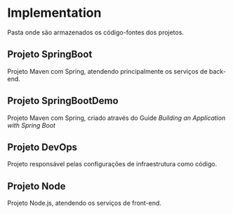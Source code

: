 # Implementation
Pasta onde são armazenados os código-fontes dos projetos. 
## Projeto SpringBoot
Projeto Maven com Spring, atendendo principalmente os serviços de back-end.
## Projeto SpringBootDemo
Projeto Maven com Spring, criado através do Guide *Building an Application with Spring Boot*
## Projeto DevOps
Projeto responsável pelas configurações de infraestrutura como código.
## Projeto Node
Projeto Node.js, atendendo os serviços de front-end.